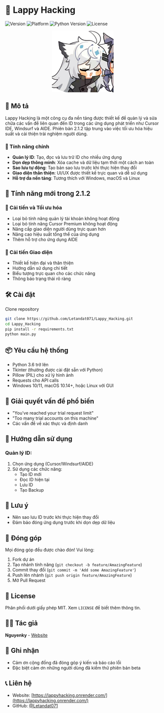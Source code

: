 # 🚀 Lappy Hacking

![Version](https://img.shields.io/badge/version-2.1.2-blue.svg)
![Platform](https://img.shields.io/badge/platform-Windows%20|%20macOS%20|%20Linux-lightgrey.svg)
![Python Version](https://img.shields.io/badge/python-3.6+-green.svg)
![License](https://img.shields.io/badge/license-MIT-orange.svg)

<p align="center">
  <img src="public/image/icon.jpg" alt="Lappy Hacking Logo" width="200"/>
</p>

## 📝 Mô tả

Lappy Hacking là một công cụ đa nền tảng được thiết kế để quản lý và sửa chữa các vấn đề liên quan đến ID trong các ứng dụng phát triển như Cursor IDE, Windsurf và AIDE. Phiên bản 2.1.2 tập trung vào việc tối ưu hóa hiệu suất và cải thiện trải nghiệm người dùng.

### 🌟 Tính năng chính

- **Quản lý ID**: Tạo, đọc và lưu trữ ID cho nhiều ứng dụng
- **Dọn dẹp thông minh**: Xóa cache và dữ liệu tạm thời một cách an toàn
- **Sao lưu tự động**: Tạo bản sao lưu trước khi thực hiện thay đổi
- **Giao diện thân thiện**: UI/UX được thiết kế trực quan và dễ sử dụng
- **Hỗ trợ đa nền tảng**: Tương thích với Windows, macOS và Linux

## 🚀 Tính năng mới trong 2.1.2

### 🎯 Cải tiến và Tối ưu hóa
- Loại bỏ tính năng quản lý tài khoản không hoạt động
- Loại bỏ tính năng Cursor Premium không hoạt động
- Nâng cấp giao diện người dùng trực quan hơn
- Nâng cao hiệu suất tổng thể của ứng dụng
- Thêm hỗ trợ cho ứng dụng AIDE

### 🎨 Cải tiến Giao diện
- Thiết kế hiện đại và thân thiện
- Hướng dẫn sử dụng chi tiết
- Biểu tượng trực quan cho các chức năng
- Thông báo trạng thái rõ ràng

## 🛠 Cài đặt
Clone repository
```bash
git clone https://github.com/Letandat071/Lappy_Hacking.git
cd Lappy_Hacking
pip install -r requirements.txt
python main.py
```

## 📦 Yêu cầu hệ thống

- Python 3.6 trở lên
- Tkinter (thường được cài đặt sẵn với Python)
- Pillow (PIL) cho xử lý hình ảnh
- Requests cho API calls
- Windows 10/11, macOS 10.14+, hoặc Linux với GUI

## 🎯 Giải quyết vấn đề phổ biến

- "You've reached your trial request limit"
- "Too many trial accounts on this machine"
- Các vấn đề về xác thực và định danh

## 🤝 Hướng dẫn sử dụng

### Quản lý ID:
1. Chọn ứng dụng (Cursor/Windsurf/AIDE)
2. Sử dụng các chức năng:
   - Tạo ID mới
   - Đọc ID hiện tại
   - Lưu ID
   - Tạo Backup

## 📝 Lưu ý
- Nên sao lưu ID trước khi thực hiện thay đổi
- Đảm bảo đóng ứng dụng trước khi dọn dẹp dữ liệu

## 🤝 Đóng góp

Mọi đóng góp đều được chào đón! Vui lòng:

1. Fork dự án
2. Tạo nhánh tính năng (`git checkout -b feature/AmazingFeature`)
3. Commit thay đổi (`git commit -m 'Add some AmazingFeature'`)
4. Push lên nhánh (`git push origin feature/AmazingFeature`)
5. Mở Pull Request

## 📄 License

Phân phối dưới giấy phép MIT. Xem `LICENSE` để biết thêm thông tin.

## 👨‍💻 Tác giả

**Nguyenky** - [Website](https://lappyhacking.onrender.com/)

## 🙏 Ghi nhận

- Cảm ơn cộng đồng đã đóng góp ý kiến và báo cáo lỗi
- Đặc biệt cảm ơn những người dùng đã kiểm thử phiên bản beta

## 📞 Liên hệ

- Website: [https://lappyhacking.onrender.com/](https://lappyhacking.onrender.com/)
- GitHub: [@Letandat071](https://github.com/Letandat071)